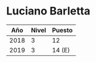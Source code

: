 # Luciano Barletta

| Año | Nivel | Puesto |
| --- | --- | --- |
| 2018 | 3 | 12 |
| 2019 | 3 | 14 (E) |
